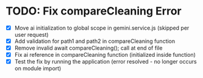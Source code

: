 # TODO: Fix compareCleaning Error

- [x] Move ai initialization to global scope in gemini.service.js (skipped per user request)
- [x] Add validation for path1 and path2 in compareCleaning function
- [x] Remove invalid await compareCleaning(); call at end of file
- [x] Fix ai reference in compareCleaning function (initialized inside function)
- [x] Test the fix by running the application (error resolved - no longer occurs on module import)
